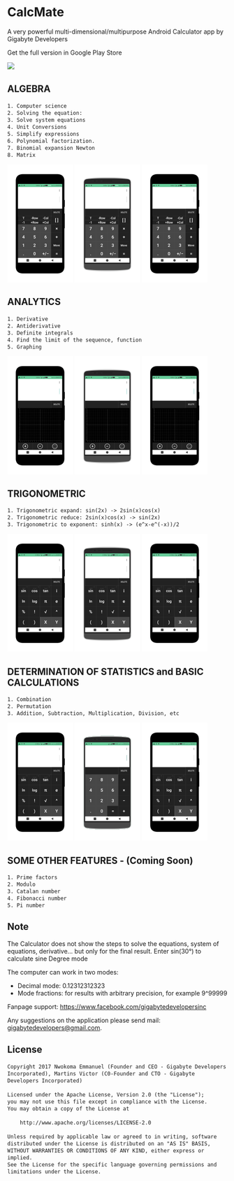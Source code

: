 # CalcMate
A very powerful multi-dimensional/multipurpose Android Calculator app by Gigabyte Developers

Get the full version in Google Play Store

<a href="https://play.google.com/store/apps/details?id=com.gigabytedevelopersinc.app.calculator">
<img src="https://play.google.com/intl/en_us/badges/images/generic/en_badge_web_generic.png" width="300"></a> 

## ALGEBRA

	1. Computer science
	2. Solving the equation:
	3. Solve system equations
	4. Unit Conversions
	5. Simplify expressions
	6. Polynomial factorization.
	7. Binomial expansion Newton
	8. Matrix
![ICON](app/src/main/res/drawable/matrix2.png) ![ICON](app/src/main/res/drawable/matrix1.png) ![ICON](app/src/main/res/drawable/matrix2.png)

## ANALYTICS

	1. Derivative
	2. Antiderivative
	3. Definite integrals
	4. Find the limit of the sequence, function
	5. Graphing
![ICON](app/src/main/res/drawable/graph2.png) ![ICON](app/src/main/res/drawable/graph1.png) ![ICON](app/src/main/res/drawable/graph2.png)

## TRIGONOMETRIC

	1. Trigonometric expand: sin(2x) -> 2sin(x)cos(x)
	2. Trigonometric reduce: 2sin(x)cos(x) -> sin(2x)
	3. Trigonometric to exponent: sinh(x) -> (e^x-e^(-x))/2
![ICON](app/src/main/res/drawable/advanced1.png) ![ICON](app/src/main/res/drawable/advanced2.png) ![ICON](app/src/main/res/drawable/advanced1.png)

## DETERMINATION OF STATISTICS and BASIC CALCULATIONS

	1. Combination
	2. Permutation
	3. Addition, Subtraction, Multiplication, Division, etc
![ICON](app/src/main/res/drawable/advanced1.png) ![ICON](app/src/main/res/drawable/basic1.png) ![ICON](app/src/main/res/drawable/advanced1.png)

## SOME OTHER FEATURES - (Coming Soon)

	1. Prime factors
	2. Modulo
	3. Catalan number
	4. Fibonacci number
	5. Pi number

## Note

The Calculator does not show the steps to solve the equations, system of equations, derivative... but only for the final result.
Enter sin(30°) to calculate sine Degree mode

The computer can work in two modes:
- 	Decimal mode: 0.12312312323
- 	Mode fractions: for results with arbitrary precision, for example 9^99999

Fanpage support: https://www.facebook.com/gigabytedevelopersinc

Any suggestions on the application please send mail: gigabytedevelopers@gmail.com.

## License

	Copyright 2017 Nwokoma Emmanuel (Founder and CEO - Gigabyte Developers Incorporated), Martins Victor (C0-Founder and CTO - Gigabyte Developers Incorporated)

	Licensed under the Apache License, Version 2.0 (the "License");
	you may not use this file except in compliance with the License.
	You may obtain a copy of the License at

		http://www.apache.org/licenses/LICENSE-2.0

	Unless required by applicable law or agreed to in writing, software
	distributed under the License is distributed on an "AS IS" BASIS,
	WITHOUT WARRANTIES OR CONDITIONS OF ANY KIND, either express or implied.
	See the License for the specific language governing permissions and
	limitations under the License.